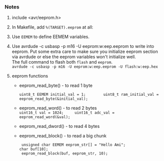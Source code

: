 ### Notes

1. include \<avr/eeprom.h\>
2. In Makefile, add `%(TARGET).eeprom` at all:
3. Use `EEMEM` to define EEMEM variables.
4. Use avrdude -c usbasp -p m16 -U eeprom:w:eep.eeprom to write into eeprom.
   Put some extra care to make sure you initialize eeprom section via avrdude
   or else the eeprom variables won't initialize well.  
   The full command to flash both `flash` and `eeprom`.  
   `avrdude -c usbasp -p m16 -U eeprom:w:eep.eeprom -U flash:w:eep.hex`  
5. eeprom functions

   * eeprom_read_byte() - to read 1 byte  

     `uint8_t EEMEM initial_val = 1;       
      uint8_t ram_initial_val = eeprom_read_byte(&initial_val);`  

   * eeprom_read_word() - to read 2 bytes  
      ` uint16_t val = 1024;    
        uint16_t adc_val = eeprom_read_word(&val); `  

   * eeprom_read_dword() - to read 4 bytes  
   * eeprom_read_block() - to read a big chunk  
        
      ` unsigned char EEMEM eeprom_str[] = "Hello Ami";`  
      `char buf[10];`     
      ` eeprom_read_block(buf, eeprom_str, 10);`    
